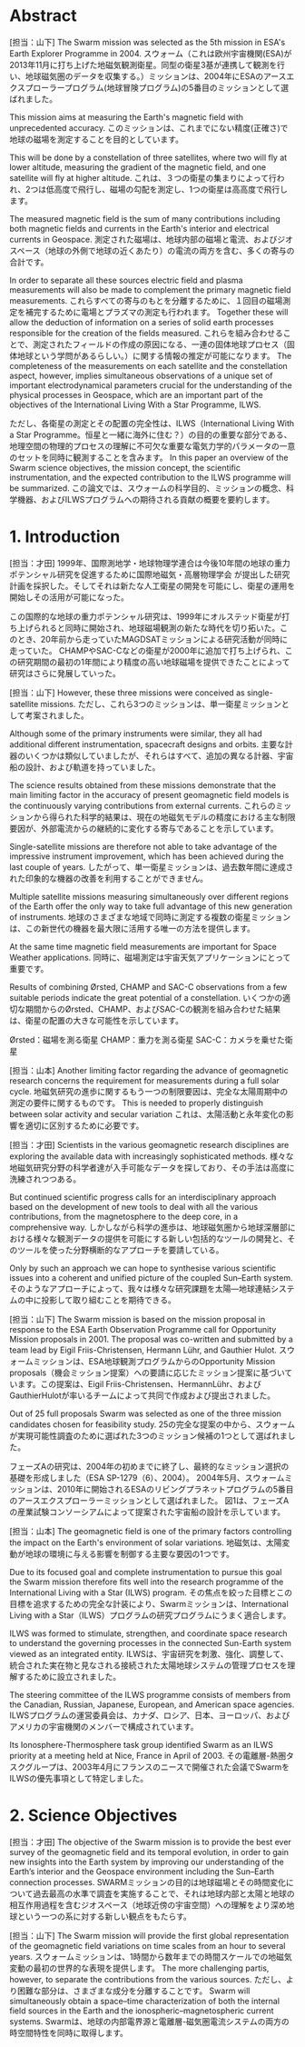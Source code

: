 # Abstract
[担当：山下]
The Swarm mission was selected as the 5th mission in ESA's Earth Explorer Programme in 2004.
スウォーム（これは欧州宇宙機関(ESA)が2013年11月に打ち上げた地磁気観測衛星。同型の衛星3基が連携して観測を行い、地球磁気圏のデータを収集する。）ミッションは、2004年にESAのアースエクスプローラープログラム(地球冒険プログラム)の5番目のミッションとして選ばれました。

This mission aims at measuring the Earth's magnetic field with unprecedented accuracy.
このミッションは、これまでにない精度(正確さ)で地球の磁場を測定することを目的としています。

This will be done by a constellation of three satellites, where two will fly at lower altitude, measuring the gradient of the magnetic field, and one satellite will fly at higher altitude.
これは、３つの衛星の集まりによって行われ、2つは低高度で飛行し、磁場の勾配を測定し、1つの衛星は高高度で飛行します。

The measured magnetic field is the sum of many contributions including both magnetic fields and currents in the Earth's interior and electrical currents in Geospace.
測定された磁場は、地球内部の磁場と電流、およびジオスペース（地球の外側で地球の近くあたり）の電流の両方を含む、多くの寄与の合計です。

In order to separate all these sources electric field and plasma measurements will also be made to complement the primary magnetic field measurements.
これらすべての寄与のもとを分離するために、１回目の磁場測定を補完するために電場とプラズマの測定も行われます。
Together these will allow the deduction of information on a series of solid earth processes responsible for the creation of the fields measured.
これらを組み合わせることで、測定されたフィールドの作成の原因になる、一連の固体地球プロセス（固体地球という学問があるらしい。）に関する情報の推定が可能になります。
 The completeness of the measurements on each satellite and the constellation aspect, however, implies simultaneous observations of a unique set of important electrodynamical parameters crucial for the understanding of the physical processes in Geospace, which are an important part of the objectives of the International Living With a Star Programme, ILWS.

ただし、各衛星の測定とその配置の完全性は、ILWS（International Living With a Star Programme。恒星と一緒に海外に住む？）の目的の重要な部分である、地理空間の物理的プロセスの理解に不可欠な重要な電気力学的パラメータの一意のセットを同時に観測することを含みます。
In this paper an overview of the Swarm science objectives, the mission concept, the scientific instrumentation, and the expected contribution to the ILWS programme will be summarized.
この論文では、スウォームの科学目的、ミッションの概念、科学機器、およびILWSプログラムへの期待される貢献の概要を要約します。

# 1. Introduction
[担当：才田]
1999年、国際測地学・地球物理学連合は今後10年間の地球の重力ポテンシャル研究を促進するために国際地磁気・高層物理学会 が提出した研究計画を採択した。そしてそれは新たな人工衛星の開発を可能にし、衛星の運用を開始しその活用が可能になった。

この国際的な地球の重力ポテンシャル研究は、1999年にオルステッド衛星が打ち上げられると同時に開始され、地球磁場観測の新たな時代を切り拓いた。このとき、20年前から走っていたMAGDSATミッションによる研究活動が同時に走っていた。
CHAMPやSAC-Cなどの衛星が2000年に追加で打ち上げられ、この研究期間の最初の1年間により精度の高い地球磁場を提供できたことによって研究はさらに発展していった。

[担当：山下]
However, these three missions were conceived as single-satellite missions.
ただし、これら3つのミッションは、単一衛星ミッションとして考案されました。

Although some of the primary instruments were similar, they all had additional different instrumentation, spacecraft designs and orbits.
主要な計器のいくつかは類似していましたが、それらはすべて、追加の異なる計器、宇宙船の設計、および軌道を持っていました。

The science results obtained from these missions demonstrate that the main limiting factor in the accuracy of present geomagnetic field models is the continuously varying contributions from external currents.
これらのミッションから得られた科学的結果は、現在の地磁気モデルの精度における主な制限要因が、外部電流からの継続的に変化する寄与であることを示しています。

Single-satellite missions are therefore not able to take advantage of the impressive instrument improvement, which has been achieved during the last couple of years.
したがって、単一衛星ミッションは、過去数年間に達成された印象的な機器の改善を利用することができません。

Multiple satellite missions measuring simultaneously over different regions of the Earth offer the only way to take full advantage of this new generation of instruments.
地球のさまざまな地域で同時に測定する複数の衛星ミッションは、この新世代の機器を最大限に活用する唯一の方法を提供します。

At the same time magnetic field measurements are important for Space Weather applications.
同時に、磁場測定は宇宙天気アプリケーションにとって重要です。

Results of combining Ørsted, CHAMP and SAC-C observations from a few suitable periods indicate the great potential of a constellation.
いくつかの適切な期間からのØrsted、CHAMP、およびSAC-Cの観測を組み合わせた結果は、衛星の配置の大きな可能性を示しています。

Ørsted：磁場を測る衛星
CHAMP：重力を測る衛星
SAC-C：カメラを乗せた衛星

[担当：山本]
Another limiting factor regarding the advance of geomagnetic research concerns the requirement for measurements during a full solar cycle.
地磁気研究の進歩に関するもう一つの制限要因は、完全な太陽周期中の測定の要件に関するものです。
This is needed to properly distinguish between solar activity and secular variation
これは、太陽活動と永年変化の影響を適切に区別するために必要です。

[担当：才田]
Scientists in the various geomagnetic research disciplines are exploring the available data with increasingly sophisticated methods.
様々な地磁気研究分野の科学者達が入手可能なデータを探しており、その手法は高度に洗練されつつある。

But continued scientific progress calls for an interdisciplinary approach based on the development of new tools to deal with all the various contributions, from the magnetosphere to the deep core, in a comprehensive way.
しかしながら科学の進歩は、地球磁気圏から地球深層部における様々な観測データの提供を可能にする新しい包括的なツールの開発と、そのツールを使った分野横断的なアプローチを要請している。

Only by such an approach we can hope to synthesise various scientific issues into a coherent and unified picture of the coupled Sun–Earth system.
そのようなアプローチによって、我々は様々な研究課題を太陽―地球連結システムの中に投影して取り組むことを期待できる。

[担当：山下]
The Swarm mission is based on the mission proposal in response to the ESA Earth Observation Programme call for Opportunity Mission proposals in 2001. The proposal was co-written and submitted by a team lead by Eigil Friis-Christensen, Hermann Lühr, and Gauthier Hulot.
スウォームミッションは、ESA地球観測プログラムからのOpportunity Mission proposals（機会ミッション提案）への要請に応じたミッション提案に基づいています。この提案は、Eigil Friis-Christensen、HermannLühr、およびGauthierHulotが率いるチームによって共同で作成および提出されました。

Out of 25 full proposals Swarm was selected as one of the three mission candidates chosen for feasibility study.
25の完全な提案の中から、スウォームが実現可能性調査のために選ばれた3つのミッション候補の1つとして選ばれました。

フェーズAの研究は、2004年の初めまでに終了し、最終的なミッション選択の基礎を形成しました（ESA SP-1279（6）、2004）。
2004年5月、スウォームミッションは、2010年に開始されるESAのリビングプラネットプログラムの5番目のアースエクスプローラーミッションとして選ばれました。
  図1は、フェーズAの産業試験コンソーシアムによって提案された宇宙船の設計を示しています。

[担当：山本]
The geomagnetic field is one of the primary factors controlling the impact on the Earth's environment of solar variations.
地磁気は、太陽変動が地球の環境に与える影響を制御する主要な要因の1つです。

Due to its focused goal and complete instrumentation to pursue this goal the Swarm mission therefore fits well into the research programme of the International Living with a Star (ILWS) program.
その焦点を絞った目標とこの目標を追求するための完全な計装により、Swarmミッションは、International Living with a Star（ILWS）プログラムの研究プログラムにうまく適合します。

ILWS was formed to stimulate, strengthen, and coordinate space research to understand the governing processes in the connected Sun-Earth system viewed as an integrated entity.
ILWSは、宇宙研究を刺激、強化、調整して、統合された実在物と見なされる接続された太陽地球システムの管理プロセスを理解するために設立されました。

The steering committee of the ILWS programme consists of members from the Canadian, Russian, Japanese, European, and  American space agencies.
ILWSプログラムの運営委員会は、カナダ、ロシア、日本、ヨーロッパ、およびアメリカの宇宙機関のメンバーで構成されています。

Its Ionosphere-Thermosphere  task group identified Swarm as an ILWS priority at a meeting held at Nice, France in April of 2003.
その電離層-熱圏タスクグループは、2003年4月にフランスのニースで開催された会議でSwarmをILWSの優先事項として特定しました。

# 2. Science Objectives
[担当：才田]
The objective of the Swarm mission is to provide the best ever survey of the geomagnetic field and its temporal evolution, in order to gain new insights into the Earth system by improving our understanding of the Earth’s interior and the Geospace environment including the Sun–Earth connection processes.
SWARMミッションの目的は地球磁場とその時間変化について過去最高の水準で調査を実施することで、それは地球内部と太陽と地球の相互作用過程を含むジオスペース（地球近傍の宇宙空間）への理解をより深め地球という一つの系に対する新しい観点をもたらす。

[担当：山下]
The Swarm mission will provide the first global representation of the geomagnetic field variations on time scales from an hour to several years.
スウォームミッションは、1時間から数年までの時間スケールでの地磁気変動の最初の世界的な表現を提供します。
The more challenging partis, however, to separate the contributions from the various sources.
ただし、より困難な部分は、さまざまな成分を分離することです。
Swarm will simultaneously obtain a space–time characterization of both the internal field sources in the Earth and the ionospheric–magnetospheric current systems.
Swarmは、地球の内部電界源と電離層-磁気圏電流システムの両方の時空間特性を同時に取得します。
